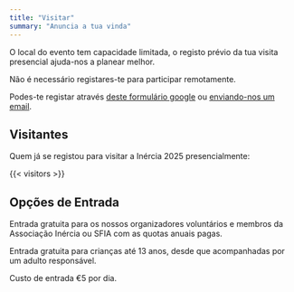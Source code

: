```yaml
---
title: "Visitar"
summary: "Anuncia a tua vinda"
---
```

>

O local do evento tem capacidade limitada, o registo prévio da tua visita presencial ajuda-nos a planear melhor.

Não é necessário registares-te para participar remotamente.

Podes-te registar através [deste formulário google](https://forms.gle/JaWHKEY1zUMBJxWp7) ou [enviando-nos um email](mailto:info@inercia.pt&subject=Inércia%202025).

## Visitantes

Quem já se registou para visitar a Inércia 2025 presencialmente:

{{< visitors >}}

## Opções de Entrada

Entrada gratuita para os nossos organizadores voluntários e membros da Associação Inércia ou SFIA com as quotas anuais pagas.

Entrada gratuita para crianças até 13 anos, desde que acompanhadas por um adulto responsável.

Custo de entrada €5 por dia.
